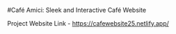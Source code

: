 #Café Amici: Sleek and Interactive Café Website

Project Website Link - https://cafewebsite25.netlify.app/
